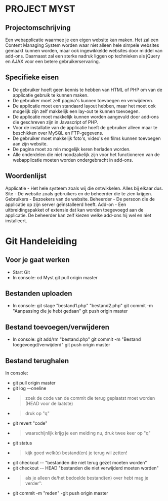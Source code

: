 ﻿PROJECT MYST
=============

Projectomschrijving
-------
Een webapplicatie waarmee je een eigen website kan maken. Het zal een Content Managing System worden waar niet alleen hele simpele websites gemaakt kunnen worden, maar ook ingewikkelde websites door middel van add-ons. Daarnaast zal een sterke nadruk liggen op technieken als jQuery en AJAX voor een betere gebruikerservaring.

Specifieke eisen
-------
- De gebruiker hoeft geen kennis te hebben van HTML of PHP om van de applicatie gebruik te kunnen maken.
- De gebruiker moet zelf pagina's kunnen toevoegen en verwijderen.
- De applicatie moet een standaard layout hebben, maar het moet ook mogelijk zijn zelf makkelijk een lay-out te kunnen toevoegen.
- De applicatie moet makkelijk kunnen worden aangevuld door add-ons die geschreven zijn in Javascript of PHP.
- Voor de installatie van de applicatie hoeft de gebruiker alleen maar te beschikken over MySQL en FTP-gegevens.
- De gebruiker moet makkelijk foto's, video's en films kunnen toevoegen aan zijn website.
- De pagina moet zo min mogelijk keren herladen worden.
- Alle onderdelen die niet noodzakelijk zijn voor het functioneren van de webapplicatie moeten worden ondergebracht in add-ons.


Woordenlijst
-------
Applicatie - Het hele systeem zoals wij die ontwikkelen. Alles bij elkaar dus.
Site - De website zoals gebruikers en de beheerder die te zien krijgen.
Gebruikers - Bezoekers van de website.
Beheerder - De persoon die de applicatie op zijn server geïnstalleerd heeft.
Add-on - Een uitbreidingspakket of extensie dat kan worden toegevoegd aan de applicatie. De beheerder kan zelf kiezen welke add-ons hij wel en niet installeert.

Git Handeleiding
=============

Voor je gaat werken
-------
- Start Git
- In console:
 cd Myst
 git pull origin master
 
Bestanden uploaden
-------
- In console:
 git stage "bestand1.php" "bestand2.php"
 git commit -m "Aanpassing die je hebt gedaan"
 git push origin master
 
Bestand toevoegen/verwijderen
-------
- In console:
 git add/rm "bestand.php"
 git commit -m "Bestand toegevoegd/verwijderd"
 git push origin master

Bestand terughalen
-------
In console:
- git pull origin master
- git log --oneline
- > zoek de code van de commit die terug geplaatst moet worden (HEAD voor de laatste)
- > druk op "q"
- git revert "code"
- > waarschijnlijk krijg je een melding nu, druk twee keer op "q"
- git status
- > kijk goed welk(e) bestand(en) je terug wil zetten!
- git checkout -- "bestanden die niet terug gezet moeten worden"
- git checkout -- HEAD "bestanden die niet verwijderd moeten worden"
- > als je alleen de/het bedoelde bestand(en) over hebt mag je verder":
- git commit -m "reden"
-git push origin master